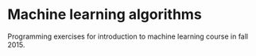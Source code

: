 # Machine learning algorithms

Programming exercises for introduction to machine learning course in fall 2015.
